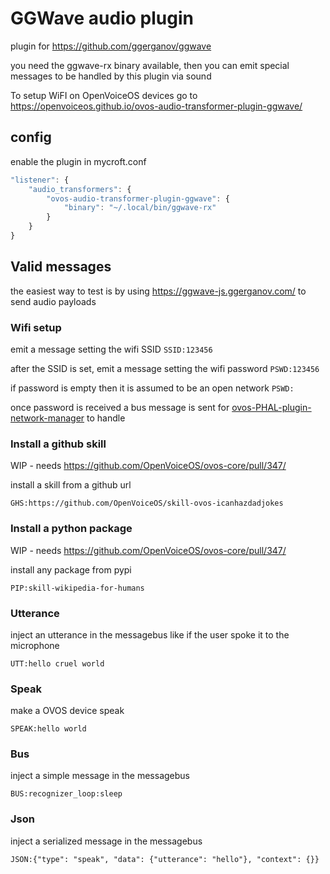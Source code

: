 # GGWave audio plugin

plugin for https://github.com/ggerganov/ggwave

you need the ggwave-rx binary available, then you can emit special messages to be handled by this plugin via sound

To setup WiFI on OpenVoiceOS devices go to https://openvoiceos.github.io/ovos-audio-transformer-plugin-ggwave/


## config

enable the plugin in mycroft.conf

```javascript
"listener": {
    "audio_transformers": {
        "ovos-audio-transformer-plugin-ggwave": {
            "binary": "~/.local/bin/ggwave-rx"
        }
    }
}
```

## Valid messages

the easiest way to test is by using https://ggwave-js.ggerganov.com/ to send audio payloads

### Wifi setup

emit a message setting the wifi SSID
`SSID:123456`

after the SSID is set, emit a message setting the wifi password
`PSWD:123456`

if password is empty then it is assumed to be an open network
`PSWD:`

once password is received a bus message is sent for [ovos-PHAL-plugin-network-manager](https://github.com/OpenVoiceOS/ovos-PHAL-plugin-network-manager) to handle

### Install a github skill

WIP - needs https://github.com/OpenVoiceOS/ovos-core/pull/347/

install a skill from a github url

`GHS:https://github.com/OpenVoiceOS/skill-ovos-icanhazdadjokes`

### Install a python package

WIP - needs https://github.com/OpenVoiceOS/ovos-core/pull/347/

install any package from pypi

`PIP:skill-wikipedia-for-humans`

### Utterance

inject an utterance in the messagebus like if the user spoke it to the microphone

`UTT:hello cruel world`

### Speak

make a OVOS device speak

`SPEAK:hello world`

### Bus

inject a simple message in the messagebus

`BUS:recognizer_loop:sleep`

### Json

inject a serialized message in the messagebus

`JSON:{"type": "speak", "data": {"utterance": "hello"}, "context": {}}`


